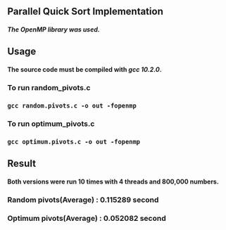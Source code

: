 ## Parallel Quick Sort Implementation

##### The OpenMP library was used.

## Usage
#### The source code must be compiled with _**gcc 10.2.0**_.

### To run random_pivots.c

### ``gcc random.pivots.c -o out -fopenmp`` 

### To run optimum_pivots.c

### ``gcc optimum.pivots.c -o out -fopenmp`` 

## Result
#### Both versions were run 10 times with 4 threads and 800,000 numbers.

### Random pivots(Average) : 0.115289 second 
### Optimum pivots(Average) : 0.052082 second 
